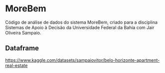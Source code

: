 # MoreBem
Código de análise de dados do sistema MoreBem, criado para a disciplina Sistemas de Apoio à Decisão da Universidade Federal da Bahia com Jair Oliveira Sampaio.

## Dataframe
https://www.kaggle.com/datasets/sampaiovitor/belo-horizonte-apartment-real-estate

